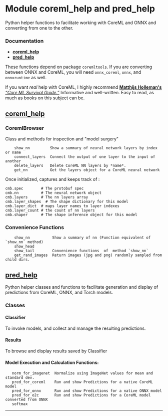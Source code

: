 # Module coreml_help and pred_help

Python helper functions to facilitate working with CoreML and ONNX and converting from one to the other.

### Documentation
- **[coreml_help](https://mcsieber.github.io/coreml_help.html)**
- **[pred_help](https://mcsieber.github.io/pred_help.html)**

These functions depend on package `coremltools`. If you are converting between ONNX and CoreML,
you will need `onnx_coreml`, `onnx`, and `onnxruntime` as well.

  If you want *real* help with CoreML, I highly recommend [**Matthijs Holleman's**](https://github.com/hollance)
  [*“Core ML Survival Guide.”*](https://leanpub.com/coreml-survival-guide) Informative and well-written.
  Easy to read, as much as books on this subject can be.

## [coreml_help](https://mcsieber.github.io/coreml_help.html)

###  CoremlBrowser

Class and methods for inspection and "model surgery"
```
    show_nn         Show a summary of neural network layers by index or name
    connect_layers  Connect the output of one layer to the input of another
    delete_layers   Delete CoreML NN layers by *name*.
    get_nn          Get the layers object for a CoreML neural network
```
Once initialized, captures and keeps track of :

    cmb.spec        # The protobuf spec
    cmb.nn          # The neural network object
    cmb.layers      # The nn layers array
    cmb.layer_shapes  # The shape dictionary for this model
    cmb.layer_dict  # maps layer names to layer indexes
    cmb.layer_count # the count of nn layers
    cmb.shaper      # The shape inference object for this model

### Convenience Functions
```
    show_nn          Show a summary of nn (Function equivalent of `show_nn` method)
    show_head
    show_tail        Convenience functions  of  method `show_nn`
    get_rand_images  Return images (jpg and png) randomly sampled from child dirs.
```

## [pred_help](https://mcsieber.github.io/pred_help.html)

Python helper classes and functions to facilitate generation and display
of predictions from CoreML, ONNX, and Torch models.

### Classes

#### Classifier 
To invoke models, and collect and manage the resulting predictions.

#### Results
To browse and display results saved by Classifier

#### Model Execution and Calculation Functions:
```
   norm_for_imagenet  Normalize using ImageNet values for mean and standard dev.
   pred_for_coreml    Run and show Predictions for a native CoreML model
   pred_for_onnx      Run and show Predictions for a native ONNX model
   pred_for_o2c       Run and show Predictions for a CoreML model converted from ONNX
   softmax
```
---------------------

